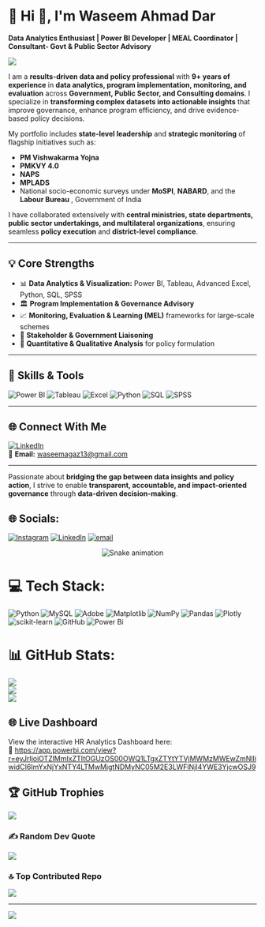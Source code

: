 # 💫 Hi 👋, I'm Waseem Ahmad Dar  
**Data Analytics Enthusiast | Power BI Developer | MEAL Coordinator | Consultant- Govt & Public Sector Advisory**  

[![](https://visitcount.itsvg.in/api?id=waseemdar&label=Profile%20Views&color=1&icon=5&pretty=true)](https://visitcount.itsvg.in)  

I am a **results-driven data and policy professional** with **9+ years of experience** in **data analytics, program implementation, monitoring, and evaluation** across **Government, Public Sector, and Consulting domains**. I specialize in **transforming complex datasets into actionable insights** that improve governance, enhance program efficiency, and drive evidence-based policy decisions.  

My portfolio includes **state-level leadership** and **strategic monitoring** of flagship initiatives such as:  
- **PM Vishwakarma Yojna**  
- **PMKVY 4.0**  
- **NAPS**  
- **MPLADS**  
- National socio-economic surveys under **MoSPI**, **NABARD**, and the **Labour Bureau** , Government of India

I have collaborated extensively with **central ministries, state departments, public sector undertakings, and multilateral organizations**, ensuring seamless **policy execution** and **district-level compliance**.  

---

## 💡 Core Strengths
- 📊 **Data Analytics & Visualization:** Power BI, Tableau, Advanced Excel, Python, SQL, SPSS  
- 🏛 **Program Implementation & Governance Advisory**  
- 📈 **Monitoring, Evaluation & Learning (MEL)** frameworks for large-scale schemes  
- 🤝 **Stakeholder & Government Liaisoning**  
- 📑 **Quantitative & Qualitative Analysis** for policy formulation  

---

## 🚀 Skills & Tools
![Power BI](https://img.shields.io/badge/Power%20BI-F2C811?style=for-the-badge&logo=powerbi&logoColor=black)
![Tableau](https://img.shields.io/badge/Tableau-E97627?style=for-the-badge&logo=tableau&logoColor=white)
![Excel](https://img.shields.io/badge/Microsoft%20Excel-217346?style=for-the-badge&logo=microsoftexcel&logoColor=white)
![Python](https://img.shields.io/badge/Python-3776AB?style=for-the-badge&logo=python&logoColor=white)
![SQL](https://img.shields.io/badge/SQL-4479A1?style=for-the-badge&logo=postgresql&logoColor=white)
![SPSS](https://img.shields.io/badge/SPSS-FF6F00?style=for-the-badge)

---

## 🌐 Connect With Me
[![LinkedIn](https://img.shields.io/badge/LinkedIn-%230077B5.svg?logo=linkedin&logoColor=white)](https://www.linkedin.com/in/waseem-ahmad-dar-263a12133)  
📩 **Email:** [waseemagaz13@gmail.com](mailto:waseemagaz13@gmail.com)  

---

Passionate about **bridging the gap between data insights and policy action**, I strive to enable **transparent, accountable, and impact-oriented governance** through **data-driven decision-making**.  

## 🌐 Socials:
[![Instagram](https://img.shields.io/badge/Instagram-%23E4405F.svg?logo=Instagram&logoColor=white)](https://instagram.com/waseem_agaz) [![LinkedIn](https://img.shields.io/badge/LinkedIn-%230077B5.svg?logo=linkedin&logoColor=white)](https://linkedin.com/in/waseem-ahmad-dar-263a12133) [![email](https://img.shields.io/badge/Email-D14836?logo=gmail&logoColor=white)](mailto:waseemagaz13@gmail.com) 

<!-- Snake Game Repo View -->

<div align="center">
  <img src="https://profile-readme-generator.com/assets/snake.svg" alt="Snake animation" />
</div>

# 💻 Tech Stack:
![Python](https://img.shields.io/badge/python-3670A0?style=for-the-badge&logo=python&logoColor=ffdd54) ![MySQL](https://img.shields.io/badge/mysql-4479A1.svg?style=for-the-badge&logo=mysql&logoColor=white) ![Adobe](https://img.shields.io/badge/adobe-%23FF0000.svg?style=for-the-badge&logo=adobe&logoColor=white) ![Matplotlib](https://img.shields.io/badge/Matplotlib-%23ffffff.svg?style=for-the-badge&logo=Matplotlib&logoColor=black) ![NumPy](https://img.shields.io/badge/numpy-%23013243.svg?style=for-the-badge&logo=numpy&logoColor=white) ![Pandas](https://img.shields.io/badge/pandas-%23150458.svg?style=for-the-badge&logo=pandas&logoColor=white) ![Plotly](https://img.shields.io/badge/Plotly-%233F4F75.svg?style=for-the-badge&logo=plotly&logoColor=white) ![scikit-learn](https://img.shields.io/badge/scikit--learn-%23F7931E.svg?style=for-the-badge&logo=scikit-learn&logoColor=white) ![GitHub](https://img.shields.io/badge/github-%23121011.svg?style=for-the-badge&logo=github&logoColor=white) ![Power Bi](https://img.shields.io/badge/power_bi-F2C811?style=for-the-badge&logo=powerbi&logoColor=black)
# 📊 GitHub Stats:
![](https://github-readme-stats.vercel.app/api?username=Waseemdar&theme=dark&hide_border=false&include_all_commits=true&count_private=false)<br/>
![](https://nirzak-streak-stats.vercel.app/?user=Waseemdar&theme=dark&hide_border=false)<br/>
![](https://github-readme-stats.vercel.app/api/top-langs/?username=Waseemdar&theme=dark&hide_border=false&include_all_commits=true&count_private=false&layout=compact)

## 🌐 Live Dashboard
View the interactive HR Analytics Dashboard here:  
🔗 https://app.powerbi.com/view?r=eyJrIjoiOTZlMmIxZTItOGUzOS00OWQ1LTgxZTYtYTVjMWMzMWEwZmNlIiwidCI6ImYxNjYxNTY4LTMwMjgtNDMyNC05M2E3LWFlNjI4YWE3YjcwOSJ9


## 🏆 GitHub Trophies
![](https://github-profile-trophy.vercel.app/?username=Waseemdar&theme=radical&no-frame=false&no-bg=true&margin-w=4)

### ✍️ Random Dev Quote
![](https://quotes-github-readme.vercel.app/api?type=horizontal&theme=radical)

### 🔝 Top Contributed Repo
![](https://github-contributor-stats.vercel.app/api?username=Waseemdar&limit=5&theme=dark&combine_all_yearly_contributions=true)

---
[![](https://visitcount.itsvg.in/api?id=Waseemdar&icon=0&color=0)](https://visitcount.itsvg.in)

<!-- Proudly created with GPRM ( https://gprm.itsvg.in ) -->
